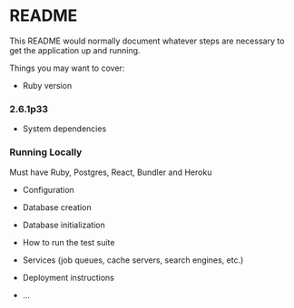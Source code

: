 # README

This README would normally document whatever steps are necessary to get the
application up and running.

Things you may want to cover:

* Ruby version
### 2.6.1p33

* System dependencies
### Running Locally
Must have Ruby, Postgres, React, Bundler and Heroku

* Configuration

* Database creation

* Database initialization

* How to run the test suite

* Services (job queues, cache servers, search engines, etc.)

* Deployment instructions

* ...
